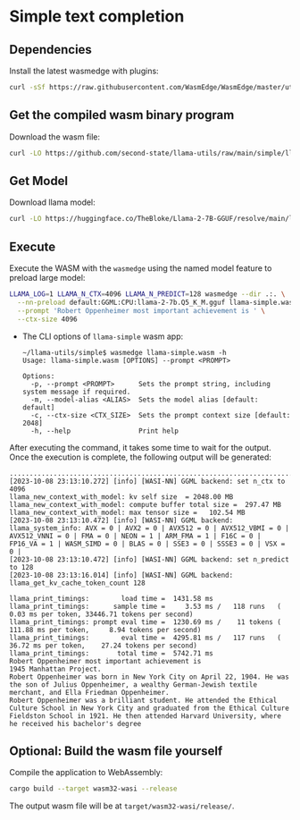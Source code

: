 # Simple text completion

## Dependencies

Install the latest wasmedge with plugins:

```bash
curl -sSf https://raw.githubusercontent.com/WasmEdge/WasmEdge/master/utils/install.sh | bash -s -- --plugins wasi_nn-ggml
```

## Get the compiled wasm binary program

Download the wasm file:

```bash
curl -LO https://github.com/second-state/llama-utils/raw/main/simple/llama-simple.wasm
```

## Get Model

Download llama model:

```bash
curl -LO https://huggingface.co/TheBloke/Llama-2-7B-GGUF/resolve/main/llama-2-7b.Q5_K_M.gguf
```

## Execute

Execute the WASM with the `wasmedge` using the named model feature to preload large model:

```bash
LLAMA_LOG=1 LLAMA_N_CTX=4096 LLAMA_N_PREDICT=128 wasmedge --dir .:. \
  --nn-preload default:GGML:CPU:llama-2-7b.Q5_K_M.gguf llama-simple.wasm default \
  --prompt 'Robert Oppenheimer most important achievement is ' \
  --ctx-size 4096
```

- The CLI options of `llama-simple` wasm app:

  ```console
  ~/llama-utils/simple$ wasmedge llama-simple.wasm -h
  Usage: llama-simple.wasm [OPTIONS] --prompt <PROMPT>

  Options:
    -p, --prompt <PROMPT>      Sets the prompt string, including system message if required.
    -m, --model-alias <ALIAS>  Sets the model alias [default: default]
    -c, --ctx-size <CTX_SIZE>  Sets the prompt context size [default: 2048]
    -h, --help                 Print help
  ```

After executing the command, it takes some time to wait for the output.
Once the execution is complete, the following output will be generated:

```console
...................................................................................................
[2023-10-08 23:13:10.272] [info] [WASI-NN] GGML backend: set n_ctx to 4096
llama_new_context_with_model: kv self size  = 2048.00 MB
llama_new_context_with_model: compute buffer total size =  297.47 MB
llama_new_context_with_model: max tensor size =   102.54 MB
[2023-10-08 23:13:10.472] [info] [WASI-NN] GGML backend: llama_system_info: AVX = 0 | AVX2 = 0 | AVX512 = 0 | AVX512_VBMI = 0 | AVX512_VNNI = 0 | FMA = 0 | NEON = 1 | ARM_FMA = 1 | F16C = 0 | FP16_VA = 1 | WASM_SIMD = 0 | BLAS = 0 | SSE3 = 0 | SSSE3 = 0 | VSX = 0 |
[2023-10-08 23:13:10.472] [info] [WASI-NN] GGML backend: set n_predict to 128
[2023-10-08 23:13:16.014] [info] [WASI-NN] GGML backend: llama_get_kv_cache_token_count 128

llama_print_timings:        load time =  1431.58 ms
llama_print_timings:      sample time =     3.53 ms /   118 runs   (    0.03 ms per token, 33446.71 tokens per second)
llama_print_timings: prompt eval time =  1230.69 ms /    11 tokens (  111.88 ms per token,     8.94 tokens per second)
llama_print_timings:        eval time =  4295.81 ms /   117 runs   (   36.72 ms per token,    27.24 tokens per second)
llama_print_timings:       total time =  5742.71 ms
Robert Oppenheimer most important achievement is
1945 Manhattan Project.
Robert Oppenheimer was born in New York City on April 22, 1904. He was the son of Julius Oppenheimer, a wealthy German-Jewish textile merchant, and Ella Friedman Oppenheimer.
Robert Oppenheimer was a brilliant student. He attended the Ethical Culture School in New York City and graduated from the Ethical Culture Fieldston School in 1921. He then attended Harvard University, where he received his bachelor's degree
```

## Optional: Build the wasm file yourself

Compile the application to WebAssembly:

```bash
cargo build --target wasm32-wasi --release
```

The output wasm file will be at `target/wasm32-wasi/release/`.
